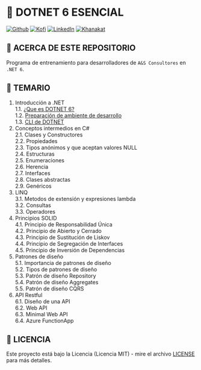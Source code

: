 # 🦄 DOTNET 6 ESENCIAL

[![Github][github-shield]][github-url]
[![Kofi][kofi-shield]][kofi-url]
[![LinkedIn][linkedin-shield]][linkedin-url]
[![Khanakat][khanakat-shield]][khanakat-url]

## 📌 ACERCA DE ESTE REPOSITORIO

Programa de entrenamiento para desarrolladores de `A&S Consultores` en `.NET 6`.

## 📖 TEMARIO

1. Introducción a .NET  
  1.1. [¿Que es DOTNET 6?](01_Introduccion/NET6.md)  
  1.2. [Preparación de ambiente de desarrollo](01_Introduccion/Preparacion%20de%20ambiente%20NET.md)  
  1.3. [CLI de DOTNET](01_Introduccion/CLI-NET6.md)
2. Conceptos intermedios en C#  
  2.1. Clases y Constructores  
  2.2. Propiedades  
  2.3. Tipos anónimos y que aceptan valores NULL  
  2.4. Estructuras  
  2.5. Enumeraciones  
  2.6. Herencia  
  2.7. Interfaces  
  2.8. Clases abstractas  
  2.9. Genéricos
3. LINQ  
  3.1. Metodos de extensión y expresiones lambda  
  3.2. Consultas  
  3.3. Operadores
4. Principios SOLID  
  4.1. Principio de Responsabilidad Única  
  4.2. Principio de Abierto y Cerrado  
  4.3. Principio de Sustitución de Liskov  
  4.4. Principio de Segregación de Interfaces  
  4.5. Principio de Inversión de Dependencias
5. Patrones de diseño  
  5.1. Importancia de patrones de diseño  
  5.2. Tipos de patrones de diseño  
  5.3. Patrón de diseño Repository  
  5.4. Patrón de diseño Aggregates  
  5.5. Patrón de diseño CQRS
6. API Restful  
  6.1. Diseño de una API  
  6.2. Web API  
  6.3. Minimal Web API  
  6.4. Azure FunctionApp

## 📄 LICENCIA

Este proyecto está bajo la Licencia (Licencia MIT) - mire el archivo [LICENSE](LICENSE) para más detalles.

<!--- reference style links --->
[github-shield]: https://img.shields.io/badge/-@fernandocalmet-%23181717?style=flat-square&logo=github
[github-url]: https://github.com/fernandocalmet
[kofi-shield]: https://img.shields.io/badge/-@fernandocalmet-%231DA1F2?style=flat-square&logo=kofi&logoColor=ff5f5f
[kofi-url]: https://ko-fi.com/fernandocalmet
[linkedin-shield]: https://img.shields.io/badge/-fernandocalmet-blue?style=flat-square&logo=Linkedin&logoColor=white&link=https://www.linkedin.com/in/fernandocalmet
[linkedin-url]: https://www.linkedin.com/in/fernandocalmet
[khanakat-shield]: https://img.shields.io/badge/khanakat.com-brightgreen?style=flat-square
[khanakat-url]: https://khanakat.com